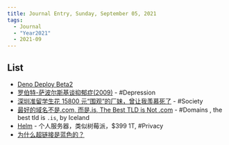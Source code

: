 ```yaml
---
title: Journal Entry, Sunday, September 05, 2021
tags:
  - Journal
  - "Year2021"
  - 2021-09
---
```


## List

- [Deno Deploy Beta2](https://deno.com/blog/deploy-beta2)
- [罗伯特-萨波尔斯基谈抑郁症(2009)](https://www.robertsapolskyrocks.com/depression.html) - #Depression
- [深圳准留学生花 15800 元“围观”的厂妹，曾让我羡慕死了](https://cj.sina.com.cn/articles/view/1154814715/44d512fb01900wn2x) - #Society
- [最好的域名不是.com, 而是.is, The Best TLD is Not .com](https://slc.is/#The%20Best%20TLD%20is%20Not%20.com) - #Domains , the best tld is `.is`, by Iceland
- [Helm](https://thehelm.com/) - 个人服务器，类似树莓派，$399 1T, #Privacy
- [为什么超链接是蓝色的？](https://blog.mozilla.org/en/internet-culture/deep-dives/why-are-hyperlinks-blue/)
